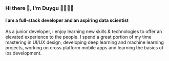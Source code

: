### Hi there 👋, I'm Duygu 👩🏻‍💻🦋
#### I am a full-stack developer and an aspiring data scientist


As a junior developer, i enjoy learning new skills & technologies to offer an elevated experience to the people.
I spend a great portion of my time mastering in UI/UX design, developing deep learning and machine learning projects, working on cross platform mobile apps and learning the basics of ios development.
